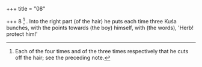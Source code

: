 +++
title = "08"

+++
8 [^2] . Into the right part (of the hair) he puts each time three Kuśa bunches, with the points towards (the boy) himself, with (the words), 'Herb! protect him!'


[^2]:  Each of the four times and of the three times respectively that he cuts off the hair; see the preceding note.
